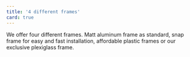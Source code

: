 ```yaml
---
title: '4 different frames'
card: true
---
```


We offer four different frames. Matt aluminum frame as standard, snap frame for easy and fast installation, affordable plastic frames or our exclusive plexiglass frame.
